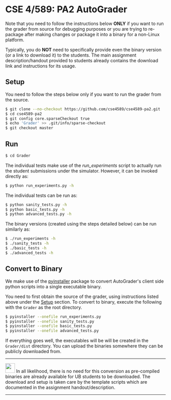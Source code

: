 # CSE 4/589: PA2 AutoGrader

Note that you need to follow the instructions below **ONLY** if you want to run the grader from source for debugging purposes or you are trying to re-package after making changes or package it into a binary for a non-Linux platform.

Typically, you do **NOT** need to specifically provide even the binary version (or a link to download it) to the students. The main assignment description/handout provided to students already contains the download link and instructions for its usage.

## Setup
You need to follow the steps below only if you want to run the grader from the source.

```bash
$ git clone --no-checkout https://github.com/cse4589/cse4589-pa2.git
$ cd cse4589-pa2
$ git config core.sparseCheckout true
$ echo 'Grader' >> .git/info/sparse-checkout
$ git checkout master
```

## Run
```bash
$ cd Grader
```

The individual tests make use of the _run_experiments_ script to actually run the student submissions under the simulator. However, it can be invoked directly as:
```bash
$ python run_experiments.py -h
```

The individual tests can be run as:
```bash
$ python sanity_tests.py -h
$ python basic_tests.py -h
$ python advanced_tests.py -h
```

The binary versions (created using the steps detailed below) can be run similarly as:

```bash
$ ./run_experiments -h
$ ./sanity_tests -h
$ ./basic_tests -h
$ ./advanced_tests -h
```

## Convert to Binary
We make use of the [pyinstaller](http://www.pyinstaller.org/) package to convert AutoGrader's client side python scripts into a single executable binary.

You need to first obtain the source of the grader, using instructions listed above under the [Setup](https://github.com/cse4589/cse4589-pa3/tree/master/Grader/local#setup) section. To convert to binary, execute the following with the ```Grader``` as the root directory.

```bash
$ pyinstaller --onefile run_experiments.py
$ pyinstaller --onefile sanity_tests.py
$ pyinstaller --onefile basic_tests.py
$ pyinstaller --onefile advanced_tests.py
```

If everything goes well, the executables will be will be created in the ```Grader/dist``` directory. You can upload the binaries somewhere they can be publicly downloaded from.

***
<img src="https://cse4589.github.io/assets/site/images/UB_BLU_RGB.png" width=30></img>
In all likelihood, there is no need for this conversion as pre-compiled binaries are already available for UB students to be downloaded. The download and setup is taken care by the template scripts which are documented in the assignment handout/description.
***
